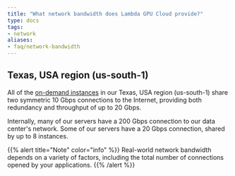 ```yaml
---
title: "What network bandwidth does Lambda GPU Cloud provide?"
type: docs
tags:
- network
aliases:
- faq/network-bandwidth
---
```


## Texas, USA region (us-south-1)

All of the [on-demand instances](https://lambdalabs.com/service/gpu-cloud) in
our Texas, USA region (us-south-1) share two symmetric 10 Gbps connections to
the Internet, providing both redundancy and throughput of up to 20 Gbps.

Internally, many of our servers have a 200 Gbps connection to our data
center's network. Some of our servers have a 20 Gbps connection, shared by up
to 8 instances.

{{% alert title="Note" color="info" %}}
Real-world network bandwidth depends on a variety of factors, including the
total number of connections opened by your applications.
{{% /alert %}}
